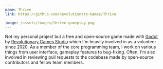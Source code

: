 ```yaml
---
name: Thrive
link: https://github.com/Revolutionary-Games/Thrive

image: /assets/images/thrive-gameplay.png
---
```


Not my personal project but a free and open-source game made with [Godot](https://godotengine.org) by [Revolutionary Games Studio](https://revolutionarygamesstudio.com) which I'm heavily involved in as a volunteer since 2020. As a member of the core programming team, I work on various things from user interface, gameplay features to bug-fixing. Often, I'm also involved in reviewing pull requests to the codebase made by open-source contributors and fellow team members.
